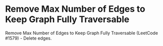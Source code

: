 # Remove Max Number of Edges to Keep Graph Fully Traversable

Remove Max Number of Edges to Keep Graph Fully Traversable (LeetCode #1579) - Delete edges.
